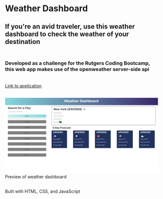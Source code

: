 # Weather Dashboard

## If you're an avid traveler, use this weather dashboard to check the weather of your destination <br> <br>

### Developed as a challenge for the Rutgers Coding Bootcamp, this web app makes use of the openweather server-side api <br> <br>

[Link to application](https://kgil60.github.io/weather-dashboard/) <br> <br>

![Preview of weather dashboard](./assets/img/weather-dashboard-preview.PNG)
<br>
Preview of weather dashboard <br> <br>

Built with HTML, CSS, and JavaScript